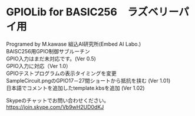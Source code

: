 # GPIOLib for BASIC256　ラズベリーパイ用
Programed by M.kawase 組込AI研究所(Embed AI Labo.)  
BAISC256用GPIO制御サブルーチン  
GPIO入力はまだ未対応です。(Ver 0.5)  
GPIO入力に対応（Ver 1.0）  
GPIOテストプログラムの表示タイミングを変更  
SampleCircuit.pngのGPIO17－27間ショートから抵抗を挟む (Ver 1.01)  
日本語でコメントを追加したtemplate.kbsを追加 (Ver 1.02)
  
Skypeのチャットでお問い合わせください。  
https://join.skype.com/Vb9wH2UD0dKJ  

